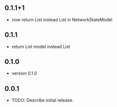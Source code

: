 ## 0.1.1+1
* now return List<String> instead List<dynamic> in NetworkStateModel

## 0.1.1
* return List model instead List<dynamic>

## 0.1.0
* version 0.1.0

## 0.0.1

* TODO: Describe initial release.
